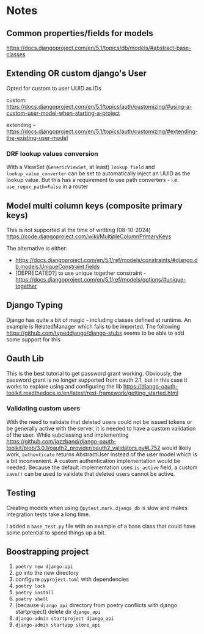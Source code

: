 # Notes

## Common properties/fields for models
https://docs.djangoproject.com/en/5.1/topics/db/models/#abstract-base-classes

## Extending OR custom django's User
Opted for custom to user UUID as IDs

custom: https://docs.djangoproject.com/en/5.1/topics/auth/customizing/#using-a-custom-user-model-when-starting-a-project

extending - https://docs.djangoproject.com/en/5.1/topics/auth/customizing/#extending-the-existing-user-model

### DRF lookup values conversion
With a ViewSet (`GenericViewSet`, at least) `lookup_field` and `lookup_value_converter` can be set to automatically inject an UUID as the lookup value. But this has a requirement to use path converters - i.e. `use_regex_path=False` in a router

## Model multi column keys (composite primary keys)
This is not supported at the time of writting (08-10-2024) https://code.djangoproject.com/wiki/MultipleColumnPrimaryKeys

The alternative is either:
- https://docs.djangoproject.com/en/5.1/ref/models/constraints/#django.db.models.UniqueConstraint.fields
- [DEPRECATED?] to use unique together constraint - https://docs.djangoproject.com/en/5.1/ref/models/options/#unique-together

## Django Typing
Django has quite a bit of magic - including classes defined at runtime. An example is RelatedManager which fails to be imported.
The following https://github.com/typeddjango/django-stubs seems to be able to add some support for this

## Oauth Lib
This is the best tutorial to get password grant working. Obviously, the password grant is no longer supported from oauth 2.1, but in this case it works to explore using and configuring the lib
https://django-oauth-toolkit.readthedocs.io/en/latest/rest-framework/getting_started.html

### Validating custom users
With the need to validate that deleted users could not be issued tokens or be generally active with the server,
it is needed to have a custom validation of the user. While subclassing and implementing https://github.com/jazzband/django-oauth-toolkit/blob/3.0.1/oauth2_provider/oauth2_validators.py#L752 would likely work, `authenticate` returns AbstractUser instead of the user model
which is a bit inconvenient. A custom authentication implementation would be needed.
Because the default implementation uses `is_active` field, a custom `save()` can be used to validate that deleted users cannot be active.

## Testing
Creating models when using `@pytest.mark.django_db` is slow and makes integration tests take a long time.

I added a `base_test.py` file with an example of a base class that could have some potential to speed things up a bit.

## Boostrapping project
1. `poetry new django-api`
1. go into the new directory
1. configure `pyproject.toml` with dependencies
1. `poetry lock` 
1. `poetry install`
1. `poetry shell`
1. (because `django_api` directory from poetry conflicts with django startproject) delete dir `django_api`
1. `django-admin startproject django_api`
1. `django-admin startapp store_api`